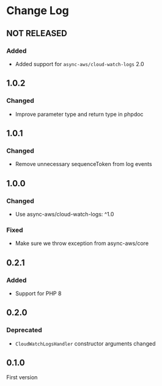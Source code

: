 # Change Log

## NOT RELEASED

### Added

- Added support for `async-aws/cloud-watch-logs` 2.0

## 1.0.2

### Changed

- Improve parameter type and return type in phpdoc

## 1.0.1

### Changed

- Remove unnecessary sequenceToken from log events

## 1.0.0

### Changed

- Use async-aws/cloud-watch-logs: ^1.0

### Fixed

- Make sure we throw exception from async-aws/core

## 0.2.1

### Added

- Support for PHP 8

## 0.2.0

### Deprecated

- `CloudWatchLogsHandler` constructor arguments changed

## 0.1.0

First version
